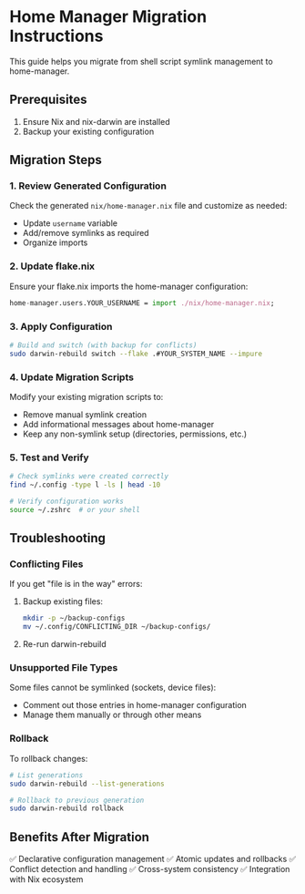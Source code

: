 # Home Manager Migration Instructions

This guide helps you migrate from shell script symlink management to home-manager.

## Prerequisites

1. Ensure Nix and nix-darwin are installed
2. Backup your existing configuration

## Migration Steps

### 1. Review Generated Configuration

Check the generated `nix/home-manager.nix` file and customize as needed:

- Update `username` variable
- Add/remove symlinks as required
- Organize imports

### 2. Update flake.nix

Ensure your flake.nix imports the home-manager configuration:

```nix
home-manager.users.YOUR_USERNAME = import ./nix/home-manager.nix;
```

### 3. Apply Configuration

```bash
# Build and switch (with backup for conflicts)
sudo darwin-rebuild switch --flake .#YOUR_SYSTEM_NAME --impure
```

### 4. Update Migration Scripts

Modify your existing migration scripts to:
- Remove manual symlink creation
- Add informational messages about home-manager
- Keep any non-symlink setup (directories, permissions, etc.)

### 5. Test and Verify

```bash
# Check symlinks were created correctly
find ~/.config -type l -ls | head -10

# Verify configuration works
source ~/.zshrc  # or your shell
```

## Troubleshooting

### Conflicting Files

If you get "file is in the way" errors:

1. Backup existing files:
   ```bash
   mkdir -p ~/backup-configs
   mv ~/.config/CONFLICTING_DIR ~/backup-configs/
   ```

2. Re-run darwin-rebuild

### Unsupported File Types

Some files cannot be symlinked (sockets, device files):
- Comment out those entries in home-manager configuration
- Manage them manually or through other means

### Rollback

To rollback changes:
```bash
# List generations
sudo darwin-rebuild --list-generations

# Rollback to previous generation
sudo darwin-rebuild rollback
```

## Benefits After Migration

✅ Declarative configuration management
✅ Atomic updates and rollbacks
✅ Conflict detection and handling
✅ Cross-system consistency
✅ Integration with Nix ecosystem
